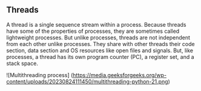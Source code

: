 ## Threads
A thread is a single sequence stream within a process. 
Because threads have some of the properties of processes, they are sometimes called lightweight processes. 
But unlike processes, threads are not independent from each other unlike processes. 
They share with other threads their code section, data section and OS resources like open files and signals. 
But, like processes, a thread has its own program counter (PC), a register set, and a stack space.

![Multithreading process]
(https://media.geeksforgeeks.org/wp-content/uploads/20230824111450/multithreading-python-21.png)

